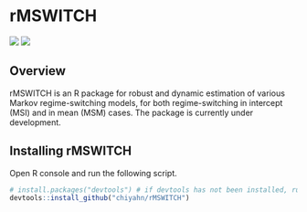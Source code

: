 rMSWITCH
============================================

<img src = "https://raw.githubusercontent.com/chiyahn/rMSWITCH/master/vignettes/plot01.png" />
<img src = "https://raw.githubusercontent.com/chiyahn/rMSWITCH/master/vignettes/1960Q12014Q4.png" />

Overview
--------
rMSWITCH is an R package for robust and dynamic estimation of various Markov regime-switching models, for both regime-switching in intercept (MSI) and in mean (MSM) cases. The package is currently under development.

Installing rMSWITCH
------------

Open R console and run the following script.
``` r
# install.packages("devtools") # if devtools has not been installed, run this line.
devtools::install_github("chiyahn/rMSWITCH")
```
